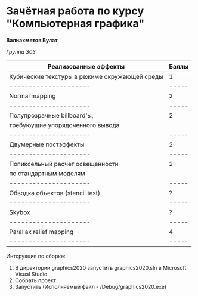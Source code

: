 # Зачётная работа по курсу "Компьютерная графика"

**Валиахметов Булат**

_Группа_ _303_

| Реализованные эффекты | Баллы |
| --------------------- | ----- |
| Кубические текстуры в режиме окружающей среды | 1 |
| --------------------- | ----- |
| Normal mapping | 2 |
| --------------------- | ----- |
| Полупрозрачные billboard'ы, | 2 |
| требуюущие упорядоченного вывода |  |
| --------------------- | ----- |
| Двумерные постэффекты | 2 |
| --------------------- | ----- |
| Попиксельный расчет освещенности | 2 |
| по стандартным моделям |  |
| --------------------- | ----- |
| Обводка объектов (stencil test) | ? |
| --------------------- | ----- |
| Skybox | ? |
| --------------------- | ----- |
| Parallax relief mapping | 4 |
| --------------------- | ----- |

Интсрукция по сборке:
1. В директории graphics2020 запустить graphics2020.sln в Microsoft Visual Studio
2. Собрать проект
3. Запустить (Исполняемый файл - /Debug/graphics2020.exe)